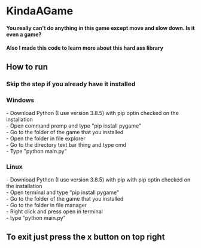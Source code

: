 <h1>KindaAGame</h1>
<h4>You really can't do anything in this game except move and slow down. Is it even a game?<h4>
<h4>Also I made this code to learn more about this hard ass library<h4>

<h2>How to run</h2>
<h3>Skip the step if you already have it installed<h3>
<h3>Windows</h3>
- Download Python (I use version 3.8.5) with pip optin checked on the installation  <br>
- Open command promp and type "pip install pygame" <br>
- Go to the folder of the game that you installed <br>
- Open the folder in file explorer <br>
- Go to the directory text bar thing and type cmd <br>
- Type "python main.py" <br>
<h3>Linux</h3>
- Download Python (I use version 3.8.5) with pip with pip optin checked on the installation <br>
- Open terminal and type "pip install pygame" <br>
- Go to the folder of the game that you installed <br>
- Go to the folder in file manager <br>
- Right click and press open in terminal <br>
- type "python main.py"

<h2>To exit just press the x button on top right</h2>
